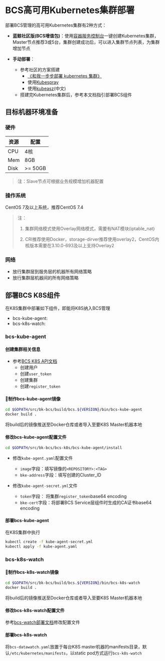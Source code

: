 # BCS高可用Kubernetes集群部署

部署BCS管理的高可用Kubernetes集群有2种方式：

- **蓝鲸社区版(BCS增值包)**：使用[容器服务控制台](https://docs.bk.tencent.com/bcs/Container/QuickStart.html)一键创建Kubernetes集群，Master节点推荐3或5台，集群创建成功后，可以进入集群节点列表，为集群增加节点

- **手动部署**：
  - 参考社区的方案搭建
    - [《和我一步步部署 kubernetes 集群》](https://github.com/opsnull/follow-me-install-kubernetes-cluster)
    - 使用[Kubespray](https://kubernetes.io/docs/setup/custom-cloud/kubespray/)
    - 使用[kubeasz](https://github.com/easzlab/kubeasz)(中文)
  - 搭建完Kubernetes集群后，参考本文档指引部署BCS组件

## 目标机器环境准备

### 硬件

| 资源      | 配置    |
| -------- | ------- |
| CPU      | 4核     |
| Mem      | 8GB     |
| Disk     | >= 50GB |

>注：Slave节点可根据业务规模增加机器配置 

### 操作系统

CentOS 7及以上系统，推荐CentOS 7.4

> 注：
>
> 1. 集群网络模式使用Overlay网络模式，需要有NAT模块(iptable_nat)
>
> 2. CRI推荐使用Docker，storage-dirver推荐使用overlay2，CentOS内核版本需要在3.10.0-693及以上支持Overlay2

###  网络

- 放行集群层到服务层的机器所有网络策略
- 放行集群层机器间的所有网络策略

<!-- To-Do: 严格的网络策略 -->

## 部署BCS K8S组件

在K8S集群中部署如下组件，即能将K8S纳入BCS管理
- bcs-kube-agent:
- bcs-k8s-watch:

### bcs-kube-agent

#### 创建集群相关信息

- 参考[BCS K8S API文档](https://github.com/Tencent/bk-bcs/blob/master/docs/apidoc/k8s.md)
  - 创建用户
  - 创建`user_token`
  - 创建集群
  - 创建`register_token`

#### 制作bcs-kube-agent镜像

```bash
cd $GOPATH/src/bk-bcs/build/bcs.${VERSION}/bin/bcs-kube-agent
docker build .
```

将build后的镜像推送至Docker仓库或者导入至要K8S Master机器本地

#### 修改bcs-kube-agent配置文件

```bash
cd $GOPATH/src/bk-bcs/bcs-k8s/bcs-kube-agent/install
```

- 修改`kube-agent.yaml`配置文件
  - `image`字段：填写镜像的`<REPOSITORY>:<TAG>`
  - `bke-address`字段：填写创建的Cluster_ID

- 修改`kube-agent-secret.yml`文件
  - `token`字段： 将集群`register_token`base64 encoding
  - `bke-cert`字段：将部署BCS Service层组件时生成的CA证书base64 encoding

#### 部署bcs-kube-agent

在K8S集群中执行

```bash
kubectl create -f kube-agent-secret.yml
kubectl apply -f kube-agent.yaml
```

### bcs-k8s-watch

#### 制作bcs-k8s-watch镜像

```bash
cd $GOPATH/src/bk-bcs/build/bcs.${VERSION}/bin/bcs-k8s-watch
docker build .
```

将build后的镜像推送至Docker仓库或者导入至要K8S Master机器本地

#### 修改bcs-k8s-watch配置文件

参考[bcs-watch部署文档](https://github.com/Tencent/bk-bcs/blob/master/docs/features/k8s-watch/k8s-watch%E9%83%A8%E7%BD%B2%E6%96%87%E6%A1%A3.md)修改配置文件

#### 部署bcs-k8s-watch

将`bcs-datawatch.yaml`放置于每台K8S master机器的manifests目录，默认`/etc/kubernetes/manifests`，以static pod方式运行`bcs-k8s-watch`
